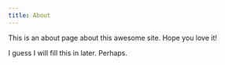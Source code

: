 ```yaml
---
title: About
---
```


This is an about page about this awesome site. 
Hope you love it! 

I guess I will fill this in later. Perhaps. 

